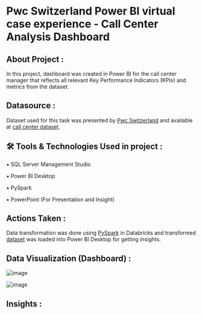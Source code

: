 # Pwc Switzerland Power BI virtual case experience - Call Center Analysis Dashboard

## About Project :
In this project, dashboard was created in Power BI for the call center manager that reflects all relevant Key Performance Indicators (KPIs) and metrics from the dataset.

## Datasource :
Dataset used for this task was presented by [Pwc Switzerland](https://www.pwc.ch/en/careers-with-pwc/students/virtual-case-experience.html) and available at [call center dataset](https://github.com/rashmi0007/call_center_dashboard/blob/carsales/Call_Center_Raw_Dataset.csv).

## 🛠 Tools & Technologies Used in project :
▪ SQL Server Management Studio

▪ Power BI Desktop

▪ PySpark

▪ PowerPoint (For Presentation and Insight)

## Actions Taken :
Data transformation was done using [PySpark](https://github.com/rashmi0007/call_center_dashboard/blob/carsales/PySpark_tranforming_call_center_data.html) in Databricks and transformed [dataset](https://github.com/rashmi0007/call_center_dashboard/blob/carsales/Transformed_Data_Call_center_dataset.csv) was loaded into Power BI Desktop for getting insights.

## Data Visualization (Dashboard) :
![image](https://github.com/rashmi0007/call_center_dashboard/assets/87612040/aede7a9e-b3ac-4575-bb70-228a3c84a7d4)

![image](https://github.com/rashmi0007/call_center_dashboard/assets/87612040/53bb62c3-60d4-43e1-8e91-b293a8d434bc)


## Insights :


